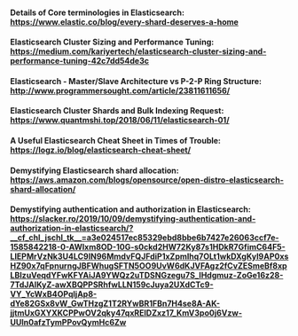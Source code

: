 #### Details of Core terminologies in Elasticsearch: https://www.elastic.co/blog/every-shard-deserves-a-home
#### Elasticsearch Cluster Sizing and Performance Tuning: https://medium.com/kariyertech/elasticsearch-cluster-sizing-and-performance-tuning-42c7dd54de3c
#### Elasticsearch - Master/Slave Architecture vs P-2-P Ring Structure: http://www.programmersought.com/article/23811611656/
#### Elasticsearch Cluster Shards and Bulk Indexing Request: https://www.quantmshi.top/2018/06/11/elasticsearch-01/
#### A Useful Elasticsearch Cheat Sheet in Times of Trouble: https://logz.io/blog/elasticsearch-cheat-sheet/
#### Demystifying Elasticsearch shard allocation: https://aws.amazon.com/blogs/opensource/open-distro-elasticsearch-shard-allocation/
#### Demystifying authentication and authorization in Elasticsearch: https://slacker.ro/2019/10/09/demystifying-authentication-and-authorization-in-elasticsearch/?__cf_chl_jschl_tk__=a3e024517ec85329ebd8bbe6b7427e26063ccf7e-1585842218-0-AWlxm8OD-10G-s0ckd2HW72Ky87s1HDkR7GfimC64F5-LIEPMrVzNk3U4LC9IN96MmdvFQJFdiP1xZpmlhq7OLt1wkDXgKyI9AP0xsHZ90x7qFpnurngJBFWhugSFTN5OO9UvW6dKJVFAgz2fCvZESmeBf8xpLBIzuVeqdYFwKFYAiJA9YWQz2uTDSNGzegu7S_IHdgmuz-ZoGe16z28-7TdJAIKyZ-awXBQPPSRhfwLLN159cJuya2UXdCTc9-VY_YcWxB4OPqljAp8-dYe82GSx8vW_GwTHzgZ1T2RYwBR1FBn7H4se8A-AK-jjtmUxGXYXKCPPwOV2qky47qxRElDZxz17_KmV3po0j6Vzw-UUln0afzTymPPovQymHc6Zw


